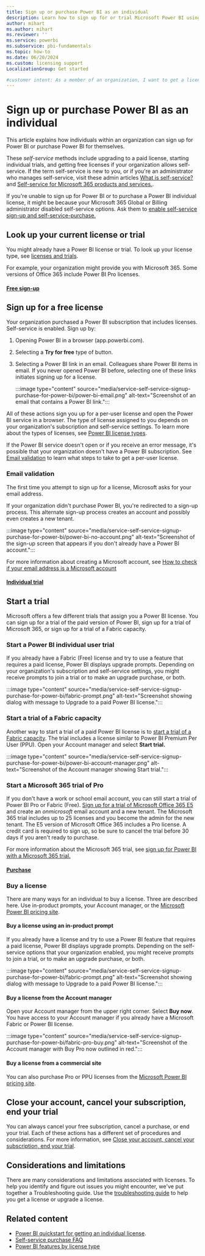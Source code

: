 ```yaml
---
title: Sign up or purchase Power BI as an individual
description: Learn how to sign up for or trial Microsoft Power BI using it for your individual data analysis and visualization needs.
author: mihart
ms.author: mihart
ms.reviewer: ''
ms.service: powerbi
ms.subservice: pbi-fundamentals
ms.topic: how-to
ms.date: 06/20/2024
ms.custom: licensing support
LocalizationGroup: Get started

#customer intent: As a member of an organization, I want to get a license to use Power BI or Fabric.
---
```


# Sign up or purchase Power BI as an individual

This article explains how individuals within an organization can sign up for Power BI or purchase Power BI for themselves. 

These *self-service* methods include upgrading to a paid license, starting individual trials, and getting free licenses if your organization allows self-service. If the term self-service is new to you, or if you're an administrator who manages self-service, visit these admin articles [What is self-service?](/microsoft-365/admin/misc/self-service-sign-up) and [Self-service for Microsoft 365 products and services.](/microsoft-365/commerce/subscriptions/manage-self-service-purchases-admins).

If you're unable to sign up for Power BI or to purchase a Power BI individual license, it might be because your Microsoft 365 Global or Billing administrator disabled self-service options. Ask them to [enable self-service sign-up and self-service-purchase.](../enterprise/service-admin-licensing-organization.md#enable-and-disable-self-service-sign-up-and-purchase)

## Look up your current license or trial

You might already have a Power BI license or trial. To look up your license type, see [licenses and trials](../consumer/end-user-license.md#find-out-which-licenses-you-have).

For example, your organization might provide you with Microsoft 365. Some versions of Office 365 include Power BI Pro licenses. 

#### [Free sign-up](#tab/free-sign-up)

## Sign up for a free license

Your organization purchased a Power BI subscription that includes licenses. Self-service is enabled. Sign up by:

1. Opening Power BI in a browser (app.powerbi.com).
1. Selecting a **Try for free** type of button. 
1. Selecting a Power BI link in an email. Colleagues share Power BI items in email. If you never opened Power BI before, selecting one of these links initiates signing up for a license. 

    :::image type="content" source="media/service-self-service-signup-purchase-for-power-bi/power-bi-email.png" alt-text="Screenshot of an email that contains a Power BI link.":::

All of these actions sign you up for a per-user license and open the Power BI service in a browser. The type of license assigned to you depends on your organization's subscription and self-service settings. To learn more about the types of licenses, see [Power BI license types](../consumer/end-user-license.md).

If the Power BI service doesn't open or if you receive an error message, it's possible that your organization doesn't have a Power BI subscription. See [Email validation](#email-validation) to learn what steps to take to get a per-user license.

### Email validation

The first time you attempt to sign up for a license, Microsoft asks for your email address. 

If your organization didn't purchase Power BI, you're redirected to a sign-up process. This alternate sign-up process creates an account and possibly even creates a new tenant.

:::image type="content" source="media/service-self-service-signup-purchase-for-power-bi/power-bi-no-account.png" alt-text="Screenshot of the sign-up screen that appears if you don't already have a Power BI account.":::

For more information about creating a Microsoft account, see [How to check if your email address is a Microsoft account](https://support.microsoft.com/account-billing/how-to-check-if-your-email-address-is-a-microsoft-account-b3ba5b92-5ead-4a28-adc9-b40558bb697e)

#### [Individual trial](#tab/trial)

## Start a trial

Microsoft offers a few different trials that assign you a Power BI license. You can sign up for a trial of the paid version of Power BI, sign up for a trial of Microsoft 365, or sign up for a trial of a Fabric capacity. 

### Start a Power BI individual user trial

If you already have a Fabric (Free) license and try to use a feature that requires a paid license, Power BI displays upgrade prompts. Depending on your organization's subscription and self-service settings, you might receive prompts to join a trial or to make an upgrade purchase, or both. 

:::image type="content" source="media/service-self-service-signup-purchase-for-power-bi/fabric-prompt.png" alt-text="Screenshot showing dialog with message to Upgrade to a paid Power BI license.":::

### Start a trial of a Fabric capacity

Another way to start a trial of a paid Power BI license is to [start a trial of a Fabric capacity](/fabric/get-started/fabric-trial). The trial includes a license similar to Power BI Premium Per User (PPU). Open your Account manager and select **Start trial.**

:::image type="content" source="media/service-self-service-signup-purchase-for-power-bi/power-bi-account-manager.png" alt-text="Screenshot of the Account manager showing Start trial.":::

### Start a Microsoft 365 trial of Pro

If you don't have a work or school email account, you can still start a trial of Power BI Pro or Fabric (Free). [Sign up for a trial of Microsoft Office 365 E5](../enterprise/service-admin-signing-up-for-power-bi-with-a-new-office-365-trial.md) and create an *onmicrosoft* email account and a new tenant. The Microsoft 365 trial includes up to 25 licenses and you become the admin for the new tenant. The E5 version of Microsoft Office 365 includes a Pro license. A credit card is required to sign up, so be sure to cancel the trial before 30 days if you aren't ready to purchase.  

For more information about the Microsoft 365 trial, see [sign up for Power BI with a Microsoft 365 trial.](../enterprise/service-admin-signing-up-for-power-bi-with-a-new-office-365-trial.md) 

#### [Purchase](#tab/purchase)

### Buy a license

There are many ways for an individual to buy a license. Three are described here. Use in-product prompts, your Account manager, or the [Microsoft Power BI pricing site](https://www.microsoft.com/power-platform/products/power-bi/pricing).

#### Buy a license using an in-product prompt
 
If you already have a license and try to use a Power BI feature that requires a paid license, Power BI displays upgrade prompts. Depending on the self-service options that your organization enabled, you might receive prompts to join a trial, or to make an upgrade purchase, or both. 

:::image type="content" source="media/service-self-service-signup-purchase-for-power-bi/fabric-prompt.png" alt-text="Screenshot showing dialog with message to Upgrade to a paid Power BI license.":::

#### Buy a license from the Account manager

Open your Account manager from the upper right corner. Select **Buy now**. You have access to your Account manager if you already have a Microsoft Fabric or Power BI license.

:::image type="content" source="media/service-self-service-signup-purchase-for-power-bi/fabric-pro-buy.png" alt-text="Screenshot of the Account manager with Buy Pro now outlined in red."::: 

#### Buy a license from a commercial site

You can also purchase Pro or PPU licenses from the [Microsoft Power BI pricing site](https://www.microsoft.com/power-platform/products/power-bi/pricing).

## Close your account, cancel your subscription, end your trial

You can always cancel your free subscription, cancel a purchase, or end your trial. Each of these actions has a different set of procedures and considerations. For more information, see [Close your account, cancel your subscription, end your trial](/fabric/enterprise/fabric-close-end-cancel).

## Considerations and limitations

There are many considerations and limitations associated with licenses. To help you identify and figure out issues you might encounter, we've put together a Troubleshooting guide. Use the [troubleshooting guide](../support/service-troubleshoot-signup.md) to help you get a license or upgrade a license.

## Related content

- [Power BI quickstart for getting an individual license](service-self-service-signup-for-power-bi.md).
- [Self-service purchase FAQ](/microsoft-365/commerce/subscriptions/self-service-purchase-faq)
- [Power BI features by license type](../consumer/end-user-features.md)
